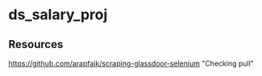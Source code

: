 # ds_salary_proj
## Resources
https://github.com/arapfaik/scraping-glassdoor-selenium
"Checking pull"
